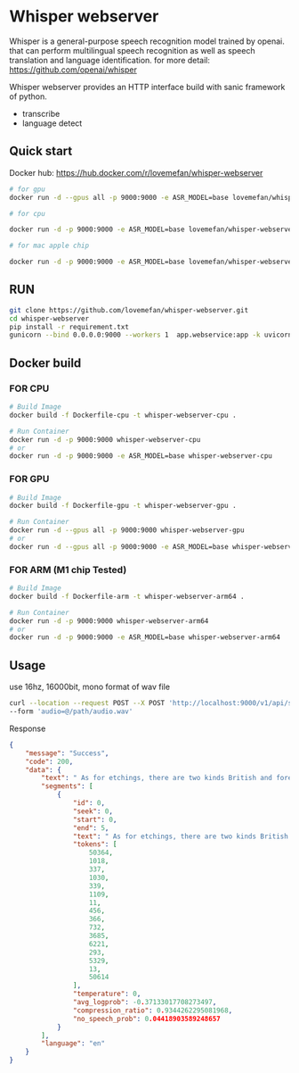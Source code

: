 # Whisper webserver 
Whisper is a general-purpose speech recognition model trained by openai.
that can perform multilingual speech recognition as well as speech translation and language identification.
for more detail: https://github.com/openai/whisper

Whisper webserver provides an HTTP interface build with sanic framework of python.


* transcribe
* language detect

## Quick start
Docker hub: https://hub.docker.com/r/lovemefan/whisper-webserver
```bash
# for gpu
docker run -d --gpus all -p 9000:9000 -e ASR_MODEL=base lovemefan/whisper-webserver:cuda-11.2.0

# for cpu

docker run -d -p 9000:9000 -e ASR_MODEL=base lovemefan/whisper-webserver:amd64

# for mac apple chip

docker run -d -p 9000:9000 -e ASR_MODEL=base lovemefan/whisper-webserver:arm64

```

## RUN

```bash
git clone https://github.com/lovemefan/whisper-webserver.git
cd whisper-webserver
pip install -r requirement.txt
gunicorn --bind 0.0.0.0:9000 --workers 1  app.webservice:app -k uvicorn.workers.UvicornWorker
```


## Docker build
### FOR CPU
```bash
# Build Image
docker build -f Dockerfile-cpu -t whisper-webserver-cpu .

# Run Container
docker run -d -p 9000:9000 whisper-webserver-cpu
# or
docker run -d -p 9000:9000 -e ASR_MODEL=base whisper-webserver-cpu
```

### FOR GPU
```bash
# Build Image
docker build -f Dockerfile-gpu -t whisper-webserver-gpu .

# Run Container
docker run -d --gpus all -p 9000:9000 whisper-webserver-gpu
# or
docker run -d --gpus all -p 9000:9000 -e ASR_MODEL=base whisper-webserver-gpu
```

### FOR ARM (M1 chip Tested)
```bash
# Build Image
docker build -f Dockerfile-arm -t whisper-webserver-arm64 .

# Run Container
docker run -d -p 9000:9000 whisper-webserver-arm64
# or
docker run -d -p 9000:9000 -e ASR_MODEL=base whisper-webserver-arm64
```

## Usage
use 16hz, 16000bit, mono format of wav file
```bash
curl --location --request POST --X POST 'http://localhost:9000/v1/api/speech/recognition' \
--form 'audio=@/path/audio.wav'
```
Response
```json
{
	"message": "Success",
	"code": 200,
	"data": {
		"text": " As for etchings, there are two kinds British and foreign.",
		"segments": [
			{
				"id": 0,
				"seek": 0,
				"start": 0,
				"end": 5,
				"text": " As for etchings, there are two kinds British and foreign.",
				"tokens": [
					50364,
					1018,
					337,
					1030,
					339,
					1109,
					11,
					456,
					366,
					732,
					3685,
					6221,
					293,
					5329,
					13,
					50614
				],
				"temperature": 0,
				"avg_logprob": -0.37133017708273497,
				"compression_ratio": 0.9344262295081968,
				"no_speech_prob": 0.04418903589248657
			}
		],
		"language": "en"
	}
}
```

